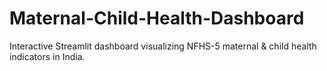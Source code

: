 # Maternal-Child-Health-Dashboard
Interactive Streamlit dashboard visualizing NFHS-5 maternal &amp; child health indicators in India.
